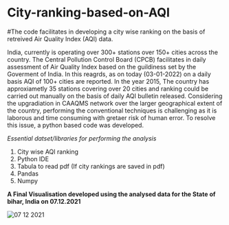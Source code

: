 # City-ranking-based-on-AQI
#The code facilitates in developing a city wise ranking on the basis of retreived Air Quality Index (AQI) data.

India, currently is operating over 300+ stations over 150+ cities across the country. The Central Pollution Control Board (CPCB) facilitates in daily assessment of Air Quality Index based on the guildiness set by the Goverment of India. In this reagrds, as on today (03-01-2022) on a daily basis AQI of 100+ cities are reported. In the year 2015, The country has approxiametly 35 stations covering over 20 cities and ranking could be carried out manually on the basis of daily AQI bulletin released. Considering the upgradiation in CAAQMS network over the larger geographical extent of the country, performing the conventional techniques is challenging as it is laborous and time consuming with gretaer risk of human error. To resolve this issue, a python based code was developed. 

_Essential datset/libraries for performing the analysis_
1. City wise AQI ranking 
2. Python IDE
3. Tabula to read pdf (If city rankings are saved in pdf)
4. Pandas
5. Numpy


**A Final Visualisation developed using the analysed data for the State of bihar, India on 07.12.2021**

![07 12 2021](https://user-images.githubusercontent.com/83420459/147929605-7fa35a84-75db-4683-83f6-9d0fe0498223.png)
